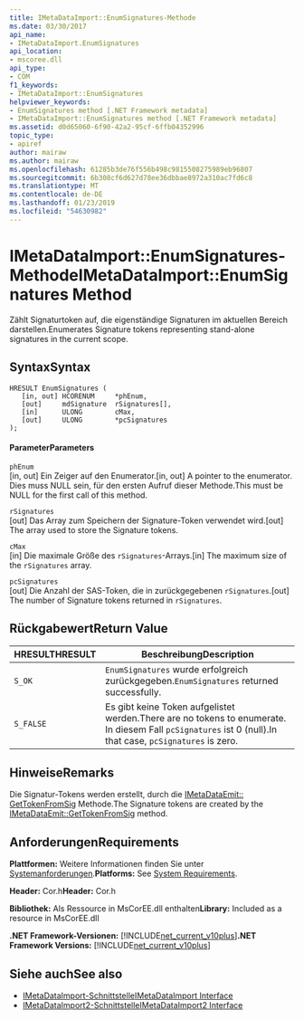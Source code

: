 ```yaml
---
title: IMetaDataImport::EnumSignatures-Methode
ms.date: 03/30/2017
api_name:
- IMetaDataImport.EnumSignatures
api_location:
- mscoree.dll
api_type:
- COM
f1_keywords:
- IMetaDataImport::EnumSignatures
helpviewer_keywords:
- EnumSignatures method [.NET Framework metadata]
- IMetaDataImport::EnumSignatures method [.NET Framework metadata]
ms.assetid: d0d65060-6f90-42a2-95cf-6ffb04352996
topic_type:
- apiref
author: mairaw
ms.author: mairaw
ms.openlocfilehash: 61285b3de76f556b498c9815508275989eb96807
ms.sourcegitcommit: 6b308cf6d627d78ee36dbbae8972a310ac7fd6c8
ms.translationtype: MT
ms.contentlocale: de-DE
ms.lasthandoff: 01/23/2019
ms.locfileid: "54630982"
---
```

# <a name="imetadataimportenumsignatures-method"></a><span data-ttu-id="db32d-102">IMetaDataImport::EnumSignatures-Methode</span><span class="sxs-lookup"><span data-stu-id="db32d-102">IMetaDataImport::EnumSignatures Method</span></span>
<span data-ttu-id="db32d-103">Zählt Signaturtoken auf, die eigenständige Signaturen im aktuellen Bereich darstellen.</span><span class="sxs-lookup"><span data-stu-id="db32d-103">Enumerates Signature tokens representing stand-alone signatures in the current scope.</span></span>  
  
## <a name="syntax"></a><span data-ttu-id="db32d-104">Syntax</span><span class="sxs-lookup"><span data-stu-id="db32d-104">Syntax</span></span>  
  
```  
HRESULT EnumSignatures (  
   [in, out] HCORENUM     *phEnum,  
   [out]     mdSignature  rSignatures[],  
   [in]      ULONG        cMax,  
   [out]     ULONG        *pcSignatures  
);  
```  
  
#### <a name="parameters"></a><span data-ttu-id="db32d-105">Parameter</span><span class="sxs-lookup"><span data-stu-id="db32d-105">Parameters</span></span>  
 `phEnum`  
 <span data-ttu-id="db32d-106">[in, out] Ein Zeiger auf den Enumerator.</span><span class="sxs-lookup"><span data-stu-id="db32d-106">[in, out] A pointer to the enumerator.</span></span> <span data-ttu-id="db32d-107">Dies muss NULL sein, für den ersten Aufruf dieser Methode.</span><span class="sxs-lookup"><span data-stu-id="db32d-107">This must be NULL for the first call of this method.</span></span>  
  
 `rSignatures`  
 <span data-ttu-id="db32d-108">[out] Das Array zum Speichern der Signature-Token verwendet wird.</span><span class="sxs-lookup"><span data-stu-id="db32d-108">[out] The array used to store the Signature tokens.</span></span>  
  
 `cMax`  
 <span data-ttu-id="db32d-109">[in] Die maximale Größe des `rSignatures`-Arrays.</span><span class="sxs-lookup"><span data-stu-id="db32d-109">[in] The maximum size of the `rSignatures` array.</span></span>  
  
 `pcSignatures`  
 <span data-ttu-id="db32d-110">[out] Die Anzahl der SAS-Token, die in zurückgegebenen `rSignatures`.</span><span class="sxs-lookup"><span data-stu-id="db32d-110">[out] The number of Signature tokens returned in `rSignatures`.</span></span>  
  
## <a name="return-value"></a><span data-ttu-id="db32d-111">Rückgabewert</span><span class="sxs-lookup"><span data-stu-id="db32d-111">Return Value</span></span>  
  
|<span data-ttu-id="db32d-112">HRESULT</span><span class="sxs-lookup"><span data-stu-id="db32d-112">HRESULT</span></span>|<span data-ttu-id="db32d-113">Beschreibung</span><span class="sxs-lookup"><span data-stu-id="db32d-113">Description</span></span>|  
|-------------|-----------------|  
|`S_OK`|<span data-ttu-id="db32d-114">`EnumSignatures` wurde erfolgreich zurückgegeben.</span><span class="sxs-lookup"><span data-stu-id="db32d-114">`EnumSignatures` returned successfully.</span></span>|  
|`S_FALSE`|<span data-ttu-id="db32d-115">Es gibt keine Token aufgelistet werden.</span><span class="sxs-lookup"><span data-stu-id="db32d-115">There are no tokens to enumerate.</span></span> <span data-ttu-id="db32d-116">In diesem Fall `pcSignatures` ist 0 (null).</span><span class="sxs-lookup"><span data-stu-id="db32d-116">In that case, `pcSignatures` is zero.</span></span>|  
  
## <a name="remarks"></a><span data-ttu-id="db32d-117">Hinweise</span><span class="sxs-lookup"><span data-stu-id="db32d-117">Remarks</span></span>  
 <span data-ttu-id="db32d-118">Die Signatur-Tokens werden erstellt, durch die [IMetaDataEmit:: GetTokenFromSig](../../../../docs/framework/unmanaged-api/metadata/imetadataemit-gettokenfromsig-method.md) Methode.</span><span class="sxs-lookup"><span data-stu-id="db32d-118">The Signature tokens are created by the [IMetaDataEmit::GetTokenFromSig](../../../../docs/framework/unmanaged-api/metadata/imetadataemit-gettokenfromsig-method.md) method.</span></span>  
  
## <a name="requirements"></a><span data-ttu-id="db32d-119">Anforderungen</span><span class="sxs-lookup"><span data-stu-id="db32d-119">Requirements</span></span>  
 <span data-ttu-id="db32d-120">**Plattformen:** Weitere Informationen finden Sie unter [Systemanforderungen](../../../../docs/framework/get-started/system-requirements.md).</span><span class="sxs-lookup"><span data-stu-id="db32d-120">**Platforms:** See [System Requirements](../../../../docs/framework/get-started/system-requirements.md).</span></span>  
  
 <span data-ttu-id="db32d-121">**Header:** Cor.h</span><span class="sxs-lookup"><span data-stu-id="db32d-121">**Header:** Cor.h</span></span>  
  
 <span data-ttu-id="db32d-122">**Bibliothek:** Als Ressource in MsCorEE.dll enthalten</span><span class="sxs-lookup"><span data-stu-id="db32d-122">**Library:** Included as a resource in MsCorEE.dll</span></span>  
  
 <span data-ttu-id="db32d-123">**.NET Framework-Versionen:** [!INCLUDE[net_current_v10plus](../../../../includes/net-current-v10plus-md.md)]</span><span class="sxs-lookup"><span data-stu-id="db32d-123">**.NET Framework Versions:** [!INCLUDE[net_current_v10plus](../../../../includes/net-current-v10plus-md.md)]</span></span>  
  
## <a name="see-also"></a><span data-ttu-id="db32d-124">Siehe auch</span><span class="sxs-lookup"><span data-stu-id="db32d-124">See also</span></span>
- [<span data-ttu-id="db32d-125">IMetaDataImport-Schnittstelle</span><span class="sxs-lookup"><span data-stu-id="db32d-125">IMetaDataImport Interface</span></span>](../../../../docs/framework/unmanaged-api/metadata/imetadataimport-interface.md)
- [<span data-ttu-id="db32d-126">IMetaDataImport2-Schnittstelle</span><span class="sxs-lookup"><span data-stu-id="db32d-126">IMetaDataImport2 Interface</span></span>](../../../../docs/framework/unmanaged-api/metadata/imetadataimport2-interface.md)
